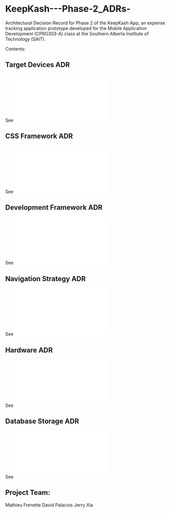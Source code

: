 # KeepKash---Phase-2_ADRs-

Architectural Decision Record for Phase 2 of the KeepKash App, an expense tracking application prototype developed for the Mobile Application Development (CPRG303-A) class at the Southern Alberta Institute of Technology (SAIT). 


Contents: 

## Target Devices ADR
See ![Target Devices](docs/target-devices.md)

## CSS Framework ADR
See ![CSS Framework](docs/css-framework.md)

## Development Framework ADR
See ![Development Framework](docs/development-framework.md)

## Navigation Strategy ADR
See ![Navigation Strategy](docs/navigation-strategy.md)

## Hardware ADR
See ![Hardware](docs/hardware.md)

## Database Storage ADR
See ![Database Storage](docs/database-storage.md)



## Project Team:

Mathieu Frenette
David Palacios 
Jerry Xia
